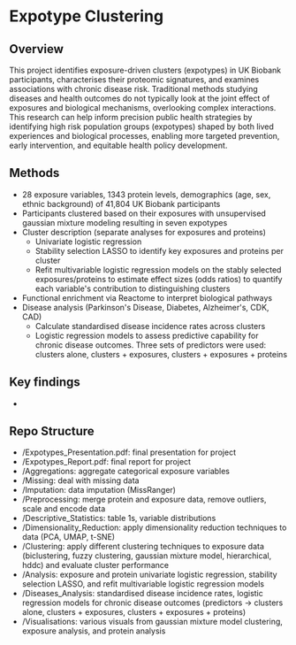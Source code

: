 # Expotype Clustering
## Overview
This project identifies exposure-driven clusters (expotypes) in UK Biobank participants, characterises their proteomic signatures, and examines associations with chronic disease risk. Traditional methods studying diseases and health outcomes do not typically look at the joint effect of exposures and biological mechanisms, overlooking complex interactions. This research can help inform precision public health strategies by identifying high risk population groups (expotypes) shaped by both lived experiences and biological processes, enabling more targeted prevention, early intervention, and equitable health policy development.

## Methods
- 28 exposure variables, 1343 protein levels, demographics (age, sex, ethnic background) of 41,804 UK Biobank participants
- Participants clustered based on their exposures with unsupervised gaussian mixture modeling resulting in seven expotypes
- Cluster description (separate analyses for exposures and proteins)
  - Univariate logistic regression
  - Stability selection LASSO to identify key exposures and proteins per cluster
  - Refit multivariable logistic regression models on the stably selected exposures/proteins to estimate effect sizes (odds ratios) to quantify each variable's contribution to distinguishing clusters
- Functional enrichment via Reactome to interpret biological pathways
- Disease analysis (Parkinson's Disease, Diabetes, Alzheimer's, CDK, CAD)
  - Calculate standardised disease incidence rates across clusters
  - Logistic regression models to assess predictive capability for chronic disease outcomes. Three sets of predictors were used: clusters alone, clusters + exposures, clusters + exposures + proteins

## Key findings
- 

## Repo Structure
- /Expotypes_Presentation.pdf: final presentation for project
- /Expotypes_Report.pdf: final report for project
- /Aggregations: aggregate categorical exposure variables
- /Missing: deal with missing data
- /Imputation: data imputation (MissRanger)
- /Preprocessing: merge protein and exposure data, remove outliers, scale and encode data
- /Descriptive_Statistics: table 1s, variable distributions
- /Dimensionality_Reduction: apply dimensionality reduction techniques to data (PCA, UMAP, t-SNE)
- /Clustering: apply different clustering techniques to exposure data (biclustering, fuzzy clustering, gaussian mixture model, hierarchical, hddc) and evaluate cluster performance
- /Analysis: exposure and protein univariate logistic regression, stability selection LASSO, and refit multivariable logistic regression models
- /Diseases_Analysis: standardised disease incidence rates, logistic regression models for chronic disease outcomes (predictors -> clusters alone, clusters + exposures, clusters + exposures + proteins)
- /Visualisations: various visuals from gaussian mixture model clustering, exposure analysis, and protein analysis

